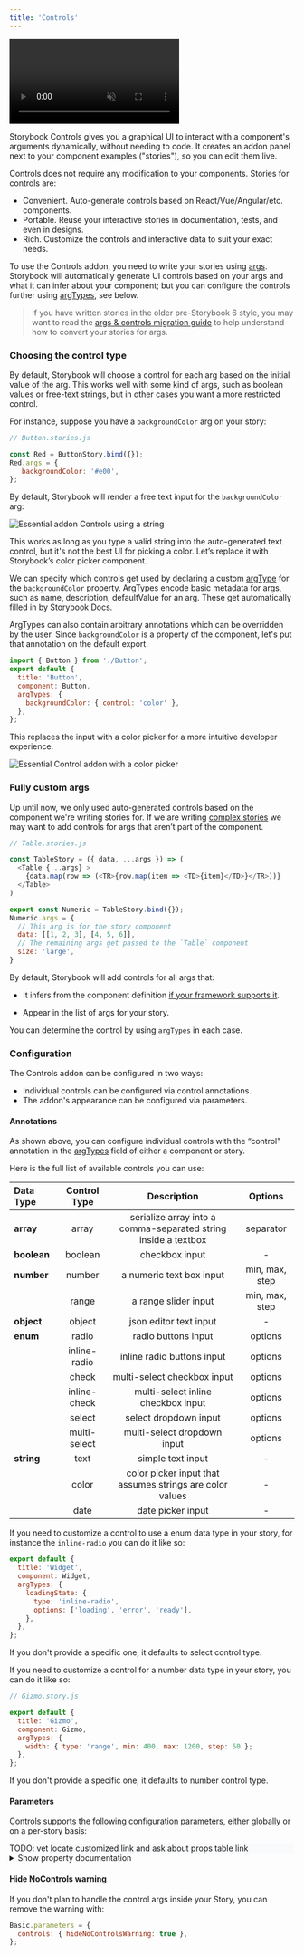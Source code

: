 ```yaml
---
title: 'Controls'
---
```


<video autoPlay muted playsInline loop>
  <source
    src="addon-controls-optimized.mp4"
    type="video/mp4"
  />
</video>

Storybook Controls gives you a graphical UI to interact with a component's arguments dynamically, without needing to code. It creates an addon panel next to your component examples ("stories"), so you can edit them live.

Controls does not require any modification to your components. Stories for controls are:

- Convenient. Auto-generate controls based on React/Vue/Angular/etc. components.
- Portable. Reuse your interactive stories in documentation, tests, and even in designs.
- Rich. Customize the controls and interactive data to suit your exact needs.

To use the Controls addon, you need to write your stories using [args](../writing-stories/args). Storybook will automatically generate UI controls based on your args and what it can infer about your component; but you can configure the controls further using [argTypes](../api/stories#argtypes), see below.

> If you have written stories in the older pre-Storybook 6 style, you may want to read the [args & controls migration guide](https://medium.com/storybookjs/storybook-6-migration-guide-200346241bb5) to help understand how to convert your stories for args.

### Choosing the control type

By default, Storybook will choose a control for each arg based on the initial value of the arg. This works well with some kind of args, such as boolean values or free-text strings, but in other cases you want a more restricted control.

For instance, suppose you have a `backgroundColor` arg on your story:

```js
// Button.stories.js

const Red = ButtonStory.bind({});
Red.args = {
   backgroundColor: '#e00',
};
```

By default, Storybook will render a free text input for the `backgroundColor` arg:

![Essential addon Controls using a string](./addon-controls-args-background-string.png)

This works as long as you type a valid string into the auto-generated text control, but it's not the best UI for picking a color. Let’s replace it with Storybook’s color picker component.

We can specify which controls get used by declaring a custom [argType](../api/stories#argtypes) for the `backgroundColor` property. ArgTypes encode basic metadata for args, such as name, description, defaultValue for an arg. These get automatically filled in by Storybook Docs.

ArgTypes can also contain arbitrary annotations which can be overridden by the user. Since `backgroundColor` is a property of the component, let's put that annotation on the default export.

```js
import { Button } from './Button';
export default {
  title: 'Button',
  component: Button,
  argTypes: {
    backgroundColor: { control: 'color' },
  },
};
```

This replaces the input with a color picker for a more intuitive developer experience.

![Essential Control addon with a color picker](./addon-controls-args-background-color.png)

### Fully custom args

Up until now, we only used auto-generated controls based on the component we're writing stories for. If we are writing [complex stories](../workflows/stories-for-multiple-components) we may want to add controls for args that aren’t part of the component.

```js
// Table.stories.js

const TableStory = ({ data, ...args }) => (
  <Table {...args} >
    {data.map(row => (<TR>{row.map(item => <TD>{item}</TD>}</TR>))}
  </Table>
)

export const Numeric = TableStory.bind({});
Numeric.args = {
  // This arg is for the story component
  data: [[1, 2, 3], [4, 5, 6]],
  // The remaining args get passed to the `Table` component
  size: 'large',
}
```

By default, Storybook will add controls for all args that:

- It infers from the component definition [if your framework supports it](https://github.com/storybookjs/storybook/blob/next/addons/controls/README.md#framework-support).

- Appear in the list of args for your story.

You can determine the control by using `argTypes` in each case.

### Configuration

The Controls addon can be configured in two ways:

- Individual controls can be configured via control annotations.
- The addon's appearance can be configured via parameters.

#### Annotations

As shown above, you can configure individual controls with the “control" annotation in the [argTypes](../api/stories#argtypes) field of either a component or story.

Here is the full list of available controls you can use:

|Data Type	    |Control Type	  |Description	                                                  |Options       |
|:--------------|:-------------:|:-------------------------------------------------------------:|:------------:|
|**array**	    |array          |serialize array into a comma-separated string inside a textbox	|separator     |
|**boolean**	  |boolean	      |checkbox input	                                                |-             |
|**number**     |number	        |a numeric text box input	                                      |min, max, step|
|               |range	        |a range slider input	                                          |min, max, step|
|**object**	    |object	        |json editor text input	                                        |-             |
|**enum**	      |radio	        |radio buttons input	                                          |options       |
|               |inline-radio	  |inline radio buttons input	                                    |options       |
|               |check	        |multi-select checkbox input	                                  |options       |
|               |inline-check	  |multi-select inline checkbox input	                            |options       |
|               |select	        |select dropdown input	                                        |options       |
|               |multi-select	  |multi-select dropdown input	                                  |options       |
|**string**	    |text	          |simple text input	                                            |-             |
|               |color	        |color picker input that assumes strings are color values	      |-             |
|               |date	          |date picker input	                                            |-             |

If you need to customize a control to use a enum data type in your story, for instance the `inline-radio` you can do it like so:

```js
export default {
  title: 'Widget',
  component: Widget,
  argTypes: {
    loadingState: {
      type: 'inline-radio',
      options: ['loading', 'error', 'ready'],
    },
  },
};
```
<div class="aside">
If you don't provide a specific one, it defaults to select control type.
</div>

If you need to customize a control for a number data type in your story, you can do it like so:

```js
// Gizmo.story.js

export default {
  title: 'Gizmo',
  component: Gizmo,
  argTypes: {
    width: { type: 'range', min: 400, max: 1200, step: 50 };
  },
};
```

<div class="aside">
If you don't provide a specific one, it defaults to  number control type.
</div>

#### Parameters

Controls supports the following configuration [parameters](../writing-stories/parameters), either globally or on a per-story basis:

<div style="background-color:#F8FAFC">
TODO: vet locate customized link and ask about props table link
</div>

<details>
<summary>Show property documentation</summary>

Since Controls is built on the same engine as Storybook Docs, it can also show property documentation alongside your controls using the expanded parameter (defaults to false). This means you embed a complete [ArgsTable](../writing-docs/doc-blocks#argstable) doc block in the controls pane. The description and default value rendering can be [customized](#fully-custom-args) in the same way as the doc block.

To enable expanded mode globally, add the following to [`.storybook/preview.js`](../configure/overview#configure-story-rendering):

```js
// .storybook/preview.js

export const parameters = {
  controls: { expanded: true },
};
```
And here's what the resulting UI looks like:

![Controls addon expanded](./addon-controls-expanded.png)

</details>

#### Hide NoControls warning

If you don't plan to handle the control args inside your Story, you can remove the warning with:

```js
Basic.parameters = {
  controls: { hideNoControlsWarning: true },
};
```

